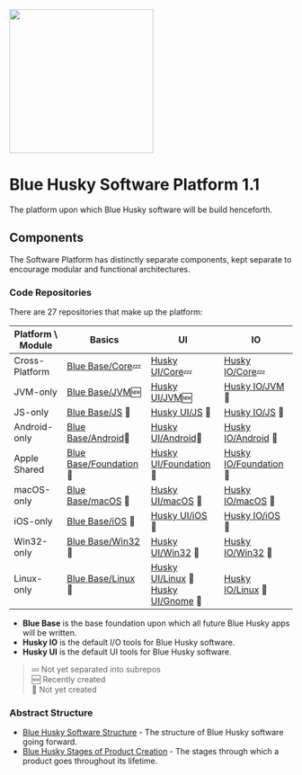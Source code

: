 <img src="https://bluehuskystudios.github.io/Blue-Husky-Software-Platform/BHSP%20Logo.svg" width="256px" />

Blue Husky Software Platform 1.1
================================

The platform upon which Blue Husky software will be build henceforth.


Components
----------

The Software Platform has distinctly separate components, kept separate to encourage modular and functional architectures.

### Code Repositories ###

There are 27 repositories that make up the platform:

| Platform \ Module | Basics | UI | IO |
| ----------------- | ------ | -- | -- |
| Cross-Platform    | [Blue Base/Core](https://github.com/BlueHuskyStudios/Blue-Base/)💤 | [Husky UI/Core](https://github.com/BlueHuskyStudios/Husky-UI/)💤 | [Husky IO/Core](https://github.com/BlueHuskyStudios/Husky-IO/)💤
| JVM-only          | [Blue Base/JVM](https://github.com/BlueHuskyStudios/Blue-Base-JVM/)🆕 | [Husky UI/JVM](https://github.com/BlueHuskyStudios/Husky-UI-JVM/)🆕 | [Husky IO/JVM](https://github.com/BlueHuskyStudios/Husky-IO-JVM/) 🚫
| JS-only           | [Blue Base/JS](https://github.com/BlueHuskyStudios/Blue-Base-JS/) 🚫 | [Husky UI/JS](https://github.com/BlueHuskyStudios/Husky-UI-JS/) 🚫 | [Husky IO/JS](https://github.com/BlueHuskyStudios/Husky-JS/) 🚫
| Android-only          | [Blue Base/Android](https://github.com/BlueHuskyStudios/Blue-Base-Android/)🚫 | [Husky UI/Android](https://github.com/BlueHuskyStudios/Husky-UI-Android/)🚫 | [Husky IO/Android](https://github.com/BlueHuskyStudios/Husky-IO-Android/) 🚫
| Apple Shared      | [Blue Base/Foundation](https://github.com/BlueHuskyStudios/Blue-Base-Foundation/) 🚫 | [Husky UI/Foundation](https://github.com/BlueHuskyStudios/Husky-UI-Foundation/) 🚫 | [Husky IO/Foundation](https://github.com/BlueHuskyStudios/Husky-IO-Foundation/) 🚫
| macOS-only        | [Blue Base/macOS](https://github.com/BlueHuskyStudios/Blue-Base-macOS/) 🚫 | [Husky UI/macOS](https://github.com/BlueHuskyStudios/Husky-UI-macOS/) 🚫 | [Husky IO/macOS](https://github.com/BlueHuskyStudios/Husky-IO-macOS/) 🚫
| iOS-only          | [Blue Base/iOS](https://github.com/BlueHuskyStudios/Blue-Base-iOS/) 🚫 | [Husky UI/iOS](https://github.com/BlueHuskyStudios/Husky-UI-iOS/) 🚫 | [Husky IO/iOS](https://github.com/BlueHuskyStudios/Husky-IO-iOS/) 🚫
| Win32-only        | [Blue Base/Win32](https://github.com/BlueHuskyStudios/Blue-Base-Win32/) 🚫 | [Husky UI/Win32](https://github.com/BlueHuskyStudios/Husky-UI-Win32/) 🚫 | [Husky IO/Win32](https://github.com/BlueHuskyStudios/Husky-IO-Win32/) 🚫
| Linux-only        | [Blue Base/Linux](https://github.com/BlueHuskyStudios/Blue-Base-Linux/) 🚫 | [Husky UI/Linux](https://github.com/BlueHuskyStudios/Husky-UI-Linux/) 🚫<br/>[Husky UI/Gnome](https://github.com/BlueHuskyStudios/Husky-UI-Gnome/) 🚫 | [Husky IO/Linux](https://github.com/BlueHuskyStudios/Husky-IO-Linux/) 🚫

 * **Blue Base** is the base foundation upon which all future Blue Husky apps will be written.
 * **Husky IO** is the default I/O tools for Blue Husky software.
 * **Husky UI** is the default UI tools for Blue Husky software.

 > 💤 Not yet separated into subrepos<br/>
 > 🆕 Recently created<br/>
 > 🚫 Not yet created

### Abstract Structure ###

 * [Blue Husky Software Structure](https://github.com/BlueHuskyStudios/Blue-Husky-Software-Structure) - The structure of Blue Husky software going forward.
 * [Blue Husky Stages of Product Creation](https://github.com/BlueHuskyStudios/Blue-Husky-Stages-of-Product-Creation) - The stages through which a product goes throughout its lifetime.
